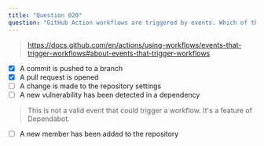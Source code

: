 ```yaml
---
title: "Question 020"
question: "GitHub Action workflows are triggered by events. Which of these are valid events that GitHub Actions support? (Choose two.)"
---
```




> https://docs.github.com/en/actions/using-workflows/events-that-trigger-workflows#about-events-that-trigger-workflows
- [x] A commit is pushed to a branch
- [x] A pull request is opened
- [ ] A change is made to the repository settings
- [ ] A new vulnerability has been detected in a dependency
> This is not a valid event that could trigger a workflow. It's a feature of Dependabot.
- [ ] A new member has been added to the repository
